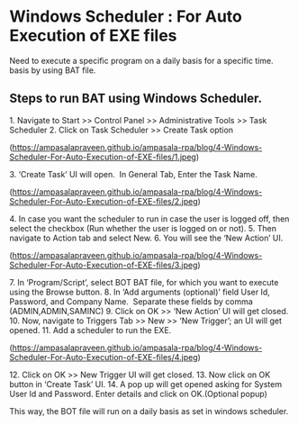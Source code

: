 # Windows Scheduler : For Auto Execution of EXE files

Need to execute a specific program on a daily basis for a specific time. 
basis by using BAT file.

## Steps to run BAT using Windows Scheduler.

1. Navigate to Start >> Control Panel >> Administrative Tools >> Task Scheduler
2. Click on Task Scheduler >> Create Task option

(https://ampasalapraveen.github.io/ampasala-rpa/blog/4-Windows-Scheduler-For-Auto-Execution-of-EXE-files/1.jpeg)

3. ‘Create Task’ UI will open.  In General Tab, Enter the Task Name.

(https://ampasalapraveen.github.io/ampasala-rpa/blog/4-Windows-Scheduler-For-Auto-Execution-of-EXE-files/2.jpeg)

4. In case you want the scheduler to run in case the user is logged off, then select the checkbox (Run whether the user is logged on or not).
5. Then navigate to Action tab and select New.
6. You will see the ‘New Action’ UI.

(https://ampasalapraveen.github.io/ampasala-rpa/blog/4-Windows-Scheduler-For-Auto-Execution-of-EXE-files/3.jpeg)

7. In ‘Program/Script’, select BOT BAT file, for which you want to execute using the Browse button.
8. In ‘Add arguments (optional)’ field User Id, Password, and Company Name.  Separate these fields by comma (ADMIN,ADMIN,SAMINC)
9. Click on OK >> ‘New Action’ UI will get closed.
10. Now, navigate to Triggers Tab >> New >> ‘New Trigger’; an UI will get opened.
11. Add a scheduler to run the EXE.

(https://ampasalapraveen.github.io/ampasala-rpa/blog/4-Windows-Scheduler-For-Auto-Execution-of-EXE-files/4.jpeg)

12. Click on OK >> New Trigger UI will get closed.
13. Now click on OK button in ‘Create Task’ UI.
14. A pop up will get opened asking for System User Id and Password. Enter details and click on OK.(Optional popup)

This way, the BOT file will run on a daily basis as set in windows scheduler.
